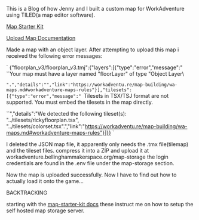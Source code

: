 This is a Blog of how Jenny and I built a custom map for WorkAdventure using TILED(a map editor software).

[Map Starter Kit](https://github.com/workadventure/map-starter-kit)

[Upload Map Documentation](https://docs.workadventu.re/map-building/tiled-editor/publish/wa-hosted)

Made a map with an object layer.
After attempting to upload this map i received the following error messages:

` {"floorplan_v3/floorplan_v3.tmj":{"layers":[{"type":"error","message":"
``Your map must have a layer named \"floorLayer\" of type \"Object Layer\

``".","details":"","link":"https://workadventu.re/map-building/wa-maps.md#workadventure-maps-rules"}],"tilesets":[{"type":"error","message":"
``Tilesets in TSX/TSJ format are not supported. You must embed the tilesets in the map directly.

``","details":"We detected the following tileset(s): \"../tilesets/rickyfloorplan.tsx\", \"../tilesets/colorset.tsx\".","link":"https://workadventu.re/map-building/wa-maps.md#workadventure-maps-rules"}]}}  `

I deleted the JSON map file, it apparently only needs the .tmx file(tilemap) and the tileset files.
compress it into a ZIP and upload it at workadventure.bellinghammakerspace.org/map-storage
the login credentials are found in the .env file under the map-storage section.

Now the map is uploaded successfully. Now I have to find out how to actually load it onto the game...


BACKTRACKING

starting with the [map-starter-kit docs](https://github.com/workadventure/map-starter-kit.git) these instruct me on how to setup the self hosted map storage server.
